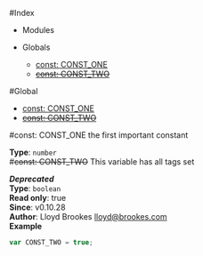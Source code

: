 #Index

* Modules

* Globals
  * [const: CONST_ONE](#CONST_ONE)
  * [~~const: CONST_TWO~~](#CONST_TWO)

#Global
  * [const: CONST_ONE](#CONST_ONE)
  * [~~const: CONST_TWO~~](#CONST_TWO)

<a name="CONST_ONE"></a>
#const: CONST_ONE
the first important constant

**Type**: `number`  
<a name="CONST_TWO"></a>
#~~const: CONST_TWO~~
This variable has all tags set

***Deprecated***  
**Type**: `boolean`  
**Read only**: true  
**Since**: v0.10.28  
**Author**: Lloyd Brookes <lloyd@brookes.com>  
**Example**  
```js
var CONST_TWO = true;
```

